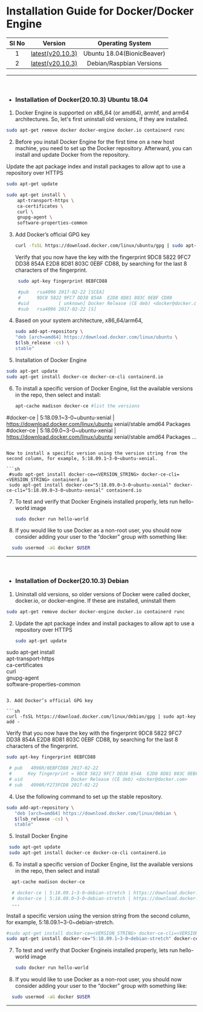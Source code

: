 # Installation Guide for Docker/Docker Engine

| Sl No  | Version  | Operating System |
|:-:|:-:|:-:|
| 1  | [latest(v20.10.3)](https://github.com/shravan20/software-installation-guides/blob/feature/dockerSetup/tools/docker/README.md#installation-of-docker20103-ubuntu-1804)  | Ubuntu 18.04(BionicBeaver)  |
| 2  | [latest(v20.10.3)](https://github.com/shravan20/software-installation-guides/blob/feature/dockerSetup/tools/docker/README.md#installation-of-docker20103-debian)  | Debian/Raspbian Versions |


---

<br>

- ### Installation of Docker(20.10.3) Ubuntu 18.04

1. Docker Engine is supported on x86_64 (or amd64), armhf, and arm64 architectures. So, let's first uninstall old versions, if they are installed.


```sh
sudo apt-get remove docker docker-engine docker.io containerd runc
```

2. Before you install Docker Engine for the first time on a new host machine, you need to set up the Docker repository. Afterward, you can install and update Docker from the repository.

Update the apt package index and install packages to allow apt to use a repository over HTTPS

```sh
sudo apt-get update

sudo apt-get install \
    apt-transport-https \
    ca-certificates \
    curl \
    gnupg-agent \
    software-properties-common
```

3. Add Docker’s official GPG key
   
   ```sh
   curl -fsSL https://download.docker.com/linux/ubuntu/gpg | sudo apt-key add -
   ```

   Verify that you now have the key with the fingerprint 9DC8 5822 9FC7 DD38 854A  E2D8 8D81 803C 0EBF CD88, by searching for the last 8 characters of the fingerprint.

   ```sh
    sudo apt-key fingerprint 0EBFCD88

    #pub   rsa4096 2017-02-22 [SCEA]
    #      9DC8 5822 9FC7 DD38 854A  E2D8 8D81 803C 0EBF CD88
    #uid           [ unknown] Docker Release (CE deb) <docker@docker.com>
    #sub   rsa4096 2017-02-22 [S]
   ```

4. Based on your system architecture, x86_64/arm64,
   
   ```sh
   sudo add-apt-repository \
   "deb [arch=amd64] https://download.docker.com/linux/ubuntu \
   $(lsb_release -cs) \
   stable"
   ```
   
5. Installation of Docker Engine
   
```sh
sudo apt-get update
sudo apt-get install docker-ce docker-ce-cli containerd.io
```

6. To install a specific version of Docker Engine, list the available versions in the repo, then select and install:
   
   ```sh
   apt-cache madison docker-ce #list the versions

  #docker-ce | 5:18.09.1~3-0~ubuntu-xenial | https://download.docker.com/linux/ubuntu  xenial/stable amd64 Packages
  #docker-ce | 5:18.09.0~3-0~ubuntu-xenial | https://download.docker.com/linux/ubuntu  xenial/stable amd64 Packages
  ...
  ```

  Now to install a specific version using the version string from the second column, for example, 5:18.09.1~3-0~ubuntu-xenial.

  ```sh
   #sudo apt-get install docker-ce=<VERSION_STRING> docker-ce-cli=<VERSION_STRING> containerd.io
   sudo apt-get install docker-ce="5:18.09.0~3-0~ubuntu-xenial" docker-ce-cli="5:18.09.0~3-0~ubuntu-xenial" containerd.io
  ```

7. To test and verify that Docker Engineis installed properly, lets run hello-world image
   ```sh
   sudo docker run hello-world
   ```

8. If you would like to use Docker as a non-root user, you should now consider adding your user to the “docker” group with something like:

```sh
  sudo usermod -aG docker $USER
```


---


<br>

- ### Installation of Docker(20.10.3) Debian

1. Uninstall old versions, so older versions of Docker were called docker, docker.io, or docker-engine. If these are installed, uninstall them

```sh
sudo apt-get remove docker docker-engine docker.io containerd runc
```

2. Update the apt package index and install packages to allow apt to use a repository over HTTPS
   
   ```sh
   sudo apt-get update

  sudo apt-get install \
    apt-transport-https \
    ca-certificates \
    curl \
    gnupg-agent \
    software-properties-common
   ```

3. Add Docker’s official GPG key
   
   ```sh
   curl -fsSL https://download.docker.com/linux/debian/gpg | sudo apt-key add -
   ```

   Verify that you now have the key with the fingerprint 9DC8 5822 9FC7 DD38 854A E2D8 8D81 803C 0EBF CD88, by searching for the last 8 characters of the fingerprint.

   ```sh
   sudo apt-key fingerprint 0EBFCD88

    # pub   4096R/0EBFCD88 2017-02-22
    #      Key fingerprint = 9DC8 5822 9FC7 DD38 854A  E2D8 8D81 803C 0EBF CD88
    # uid                  Docker Release (CE deb) <docker@docker.com>
    # sub   4096R/F273FCD8 2017-02-22
   ```

4. Use the following command to set up the stable repository.

```sh
sudo add-apt-repository \
   "deb [arch=amd64] https://download.docker.com/linux/debian \
   $(lsb_release -cs) \
   stable"
```

5. Install Docker Engine

```sh
 sudo apt-get update
 sudo apt-get install docker-ce docker-ce-cli containerd.io
```

6. To install a specific version of Docker Engine, list the available versions in the repo, then select and install

```sh
  apt-cache madison docker-ce

  # docker-ce | 5:18.09.1~3-0~debian-stretch | https://download.docker.com/linux/debian stretch/stable amd64 Packages
  # docker-ce | 5:18.09.0~3-0~debian-stretch | https://download.docker.com/linux/debian stretch/stable amd64 Packages
  ...
```

 Install a specific version using the version string from the second column, for example, 5:18.09.1~3-0~debian-stretch.

   ```sh
   #sudo apt-get install docker-ce=<VERSION_STRING> docker-ce-cli=<VERSION_STRING> containerd.io
   sudo apt-get install docker-ce="5:18.09.1~3-0~debian-stretch" docker-ce-cli="5:18.09.1~3-0~debian-stretch" containerd.io
  ```

7. To test and verify that Docker Engineis installed properly, lets run hello-world image
   ```sh
   sudo docker run hello-world
   ```

8. If you would like to use Docker as a non-root user, you should now consider adding your user to the “docker” group with something like:

```sh
  sudo usermod -aG docker $USER
```

---

<br>
